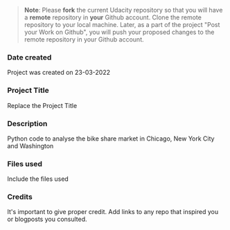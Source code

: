 >**Note**: Please **fork** the current Udacity repository so that you will have a **remote** repository in **your** Github account. Clone the remote repository to your local machine. Later, as a part of the project "Post your Work on Github", you will push your proposed changes to the remote repository in your Github account.

### Date created
Project was created on 23-03-2022

### Project Title
Replace the Project Title

### Description
Python code to analyse the bike share market in Chicago, New York City and Washington

### Files used
Include the files used

### Credits
It's important to give proper credit. Add links to any repo that inspired you or blogposts you consulted.

